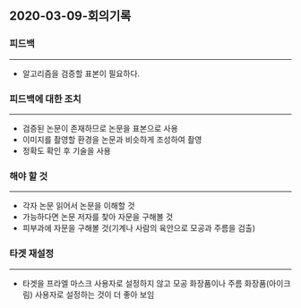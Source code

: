 ## 2020-03-09-회의기록

### 피드백
- - -
- 알고리즘을 검증할 표본이 필요하다.

### 피드백에 대한 조치
- - -
- 검증된 논문이 존재하므로 논문을 표본으로 사용
- 이미지를 촬영할 환경을 논문과 비슷하게 조성하여 촬영
- 정확도 확인 후 기술을 사용

### 해야 할 것
- - -
- 각자 논문 읽어서 논문을 이해할 것
- 가능하다면 논문 저자를 찾아 자문을 구해볼 것
- 피부과에 자문을 구해볼 것(기계나 사람의 육안으로 모공과 주름을 검출)

### 타겟 재설정
- - -
- 타겟을 프라엘 마스크 사용자로 설정하지 않고 모공 화장품이나 주름 화장품(아이크림) 사용자로 설정하는 것이 더 좋아 보임
